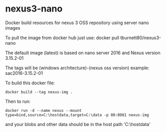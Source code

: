 # nexus3-nano
Docker build resources for nexus 3 OSS repository using server nano images

To pull the image from docker hub just use:
docker pull tburnett80/nexus3-nano

The default image (latest) is based on nano server 2016 and Nexus version 3.15.2-01

The tags will be (windows architecture)-(nexus oss version) example: sac2016-3.15.2-01


To build this docker file: 
```
docker build --tag nexus-img . 
```

Then to run:
```
docker run -d --name nexus --mount type=bind,source=C:\hostdata,target=C:\data -p 80:8081 nexus-img 
```

and your blobs and other data should be in the host path 'C:\hostdata'
